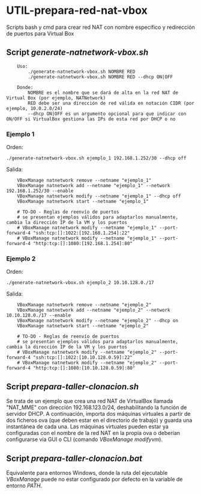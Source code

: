 # UTIL-prepara-red-nat-vbox
Scripts bash y cmd para crear red NAT con nombre específico y redirección de puertos para Virtual Box

## Script *generate-natnetwork-vbox.sh*
```
    Uso:
        ./generate-natnetwork-vbox.sh NOMBRE RED
        ./generate-natnetwork-vbox.sh NOMBRE RED --dhcp ON|OFF

    Donde:
        NOMBRE es el nombre que se dará de alta en la red NAT de Virtual Box (por ejemplo, NATNetwork)
        RED debe ser una dirección de red válida en notación CIDR (por ejemplo, 10.0.2.0/24)
        --dhcp ON|OFF es un argumento opcional para que indicar con ON/OFF si VirtualBox gestiona las IPs de esta red por DHCP o no
```


### Ejemplo 1

Orden:

```
./generate-natnetwork-vbox.sh ejemplo_1 192.168.1.252/30 --dhcp off
```

Salida:
```
    VBoxManage natnetwork remove --netname "ejemplo_1"
    VBoxManage natnetwork add --netname "ejemplo_1" --network 192.168.1.252/30 --enable
    VBoxManage natnetwork modify --netname "ejemplo_1" --dhcp off
    VBoxManage natnetwork start --netname "ejemplo_1"

    # TO-DO - Reglas de reenvío de puertos
    # se presentan ejemplos válidos para adaptarlos manualmente, cambia la dirección IP de la VM y los puertos
    # VBoxManage natnetwork modify --netname "ejemplo_1" --port-forward-4 "ssh:tcp:[]:1022:[192.168.1.254]:22"
    # VBoxManage natnetwork modify --netname "ejemplo_1" --port-forward-4 "http:tcp:[]:1080:[192.168.1.254]:80"
```

### Ejemplo 2

Orden:
```
./generate-natnetwork-vbox.sh ejemplo_2 10.10.128.0./17
```

Salida:
```
    VBoxManage natnetwork remove --netname "ejemplo_2"
    VBoxManage natnetwork add --netname "ejemplo_2" --network 10.10.128.0./17 --enable
    VBoxManage natnetwork modify --netname "ejemplo_2" --dhcp on
    VBoxManage natnetwork start --netname "ejemplo_2"

    # TO-DO - Reglas de reenvío de puertos
    # se presentan ejemplos válidos para adaptarlos manualmente, cambia la dirección IP de la VM y los puertos
    # VBoxManage natnetwork modify --netname "ejemplo_2" --port-forward-4 "ssh:tcp:[]:1022:[10.10.128.0.59]:22"
    # VBoxManage natnetwork modify --netname "ejemplo_2" --port-forward-4 "http:tcp:[]:1080:[10.10.128.0.59]:80"
```

## Script *prepara-taller-clonacion.sh*

Se trata de un ejemplo que crea una red NAT de VirtualBox llamada "NAT_MME" con dirección 192.168.123.0/24, deshabilitando la función de servidor DHCP. A continuación, importa dos máquinas virtuales a partir de dos ficheros ova (que deben estar en el directorio de trabajo) y guarda una instantánea de cada una. Las máquinas virtuales pueden estar ya configuradas con el nombre de la red NAT en la propia ova o deberían configurarse vía GUI o CLI (comando *VBoxManage modifyvm*).

## Script *prepara-taller-clonacion.bat*

Equivalente para entornos Windows, donde la ruta del ejecutable *VBoxManage* puede no estar configurado por defecto en la variable de entorno *PATH*.